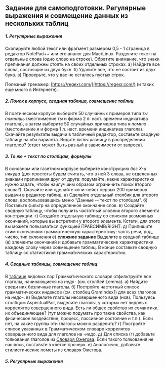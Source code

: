 ## Задание для самоподготовки. Регулярные выражения и совмещение данных из нескольких таблиц

##### 1. Регулярные выражения
Скопируйте любой текст или фрагмент размером 0,5 - 1 страница в редактор NotePad++ или его аналог для Mac/Linux.
Разделите текст на отдельные слова (одно слово на строке). Обратите внимание, что знаки препинания должны стоять на своих отдельных строках. 
а) Найдите все слова, состоящие из двух букв.
б) Удалите все, что не состоит из двух букв.
в) Проверьте, что у вас не осталось пустых строк.

Полезный тренажер: [https://regexr.com/](https://regexr.com/) (и таких еще много в Интернете).

##### 2. Поиск в корпусе, сводная таблица, совмещение таблиц
В поэтическом корпусе выберите 50 случайных примеров типа _ты помнишь_ (местоимение _ты_ и форма 2 л. наст. времени индикатива глагола), а затем выберите 50 случайных примеров типа _я помню_ (местоимение _я_ и форма 1 л. наст. времени индикатива глагола).
Скачайте результаты выдачи в табличный редактор, составьте сводную таблицу на оба варианта.
Видите ли вы разницу в распределении глаголов? (ответ может быть разный в зависимости от запроса).

##### 3. То же + текст по столбцам, формулы
В основном или газетном корпусе выберите конструкцию _без X-а никуда_ (для простоты будем считать, что в ней 3 слова, не отделенных знаками препинания друг от друга: подумайте, какие характеристики нужно задать, чтобы наилучшим образом ограничить поиск второго слова?).
Скачайте или сделайте копи-пейст первых 200 примеров выдачи в редактор таблиц.
а) Сделайте отдельный столбик для второго слова, воспользовавшись меню "Данные -- текст по столбцам".
б) Поставьте фильтр на определенное окончание слов.
в) Создайте сводную таблицу, чтобы получить частотный словник второго элемента конструкции.
г) Создайте отдельную таблицу со списком возможных окончаний, которые вы встретили у второго элемента. Кстати, для этого вы можете пользоваться функцией ПРАВСИМВ/RIGHT.
д) Припишите этим окончаниям грамматическую характеристику: часть речи, род, число, тип склонения
е) **сложное задание** Выделите в сводной таблице (в) элементы окончаний и добавьте грамматические характеристики каждому слову через совмещение таблиц. В конце составьте сводную таблицу со статистикой грамматических характеристик.

##### 4. Сводные таблицы, совмещение таблиц 
В [таблице](https://github.com/pykili/pykili.github.io/blob/master/_docs/lingdata/AspectualPairZalizniak.xls) видовых пар Грамматического словаря отфильтруйте все глаголы, начинающиеся на _недо-_ (см. столбей Lemma).
а) Найдите среди них безличные глаголы. 
б) Постройте частотный список грамматических индексов (см. столбец GramIndex1) для всех глаголов на _недо-_.
в) Выделите глаголы несовершенного вида (нсв). Пользуясь столбцом AspectualPair, выделите глаголы, у которых нет видовых коррелятов совершенного вида. Есть ли общее свойство их семантики, их объединяющее? (тут можно подумать про такие свойства, как физическое воздействие, процесс, пассивное состояние и т.п.). Если нет, на какие группы эти глаголы можно разделить?
г) Постройте список указанных в Грамматическом словаре коррелятов совершенного вида для глаголов на _-недо_. 
д) Для списка (г) добавьте толкования глаголов из [Словаря Ожегова](https://docs.google.com/spreadsheets/d/1JbR7gz6wqmiP07GRQU9-ZxygAaNBpDFXCuP-1YHfjMs/edit?usp=sharing). Если такого толкования не нашлось, поставьте в клетке прочерк.
е) Аналогично, добавьте стилистические пометы из словаря Ожегова.

##### 5. Регулярные выражения 


